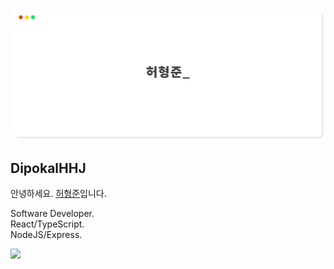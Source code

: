 <div align="center">

![BANNER](banner.png)

</div>

## DipokalHHJ
안녕하세요. <a href="https://hhj.devent.kr/" target="_blank">허형준</a>입니다.

Software Developer.  
React/TypeScript.  
NodeJS/Express.  





<a href="https://freezing-pluto-006.notion.site/2d2f57b649ef462a92ea6fbab88eeda7" target="_blank"><img src="https://img.shields.io/badge/Project-000000?&logo=Notion&logoColor=ffffff"/></a>


<!--




**DipokalLab/DipokalLab** is a ✨ _special_ ✨ repository because its `README.md` (this file) appears on your GitHub profile.

Here are some ideas to get you started:

- 🔭 I’m currently working on ...
- 🌱 I’m currently learning ...
- 👯 I’m looking to collaborate on ...
- 🤔 I’m looking for help with ...
- 💬 Ask me about ...
- 📫 How to reach me: ...
- 😄 Pronouns: ...
- ⚡ Fun fact: ...
-->
